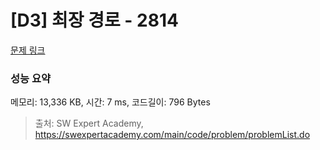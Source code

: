 # [D3] 최장 경로 - 2814 

[문제 링크](https://swexpertacademy.com/main/code/problem/problemDetail.do?contestProbId=AV7GOPPaAeMDFAXB) 

### 성능 요약

메모리: 13,336 KB, 시간: 7 ms, 코드길이: 796 Bytes



> 출처: SW Expert Academy, https://swexpertacademy.com/main/code/problem/problemList.do